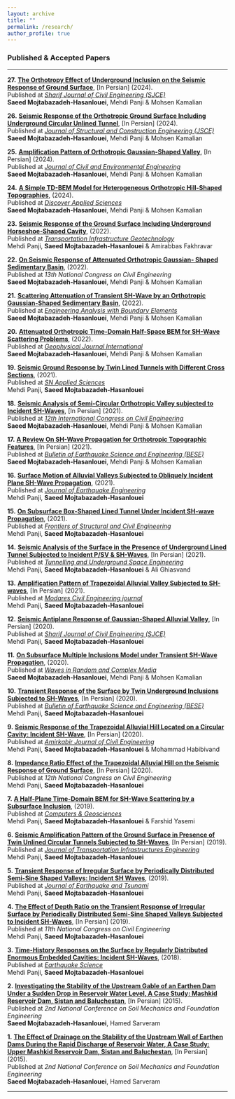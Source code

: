 ```yaml
---
layout: archive
title: ""
permalink: /research/
author_profile: true
---
```


### Published & Accepted Papers
___
**27.** **[The Orthotropy Effect of Underground Inclusion on the Seismic Response of Ground Surface](https://drive.google.com/file/d/1gZ8aF2_FtYW0XBLlXkPnH97Sx1cUNRxv/view?usp=drive_link)**, [In Persian] (2024).  
    Published at [*Sharif Journal of Civil Engineering (SJCE)*](https://sjce.journals.sharif.edu/article_23630.html?lang=en)  
    **Saeed Mojtabazadeh-Hasanlouei**, Mehdi Panji & Mohsen Kamalian

**26.** **[Seismic Response of the Orthotropic Ground Surface Including Underground Circular Unlined Tunnel](https://drive.google.com/file/d/1hZ532hBk93MWAzn8dMg24jnVr2pg0ZNg/view?usp=drive_link)**, [In Persian] (2024).  
  Published at [*Journal of Structural and Construction Engineering (JSCE)*](https://www.jsce.ir/article_199086.html?lang=en)  
  **Saeed Mojtabazadeh-Hasanlouei**, Mehdi Panji & Mohsen Kamalian


**25.** **[Amplification Pattern of Orthotropic Gaussian-Shaped Valley](https://drive.google.com/file/d/1Dhk2E0jdDNf3Q8TJwtjSakRpXobQ5PgH/view?usp=drive_link)**, [In Persian] (2024).  
  Published at [*Journal of Civil and Environmental Engineering*](https://ceej.tabrizu.ac.ir/article_18068.html?lang=en)  
  **Saeed Mojtabazadeh-Hasanlouei**, Mehdi Panji & Mohsen Kamalian

  
**24.** **[A Simple TD-BEM Model for Heterogeneous Orthotropic Hill-Shaped Topographies](https://drive.google.com/file/d/1FYyl6KDvmMgYT0u3bgsIHJdKcV00HxeK/view?usp=drive_link)**, (2024).  
  Published at [*Discover Applied Sciences*](https://link.springer.com/article/10.1007/s42452-024-05695-7)  
  **Saeed Mojtabazadeh-Hasanlouei**, Mehdi Panji & Mohsen Kamalian

  
**23.** **[Seismic Response of the Ground Surface Including Underground Horseshoe-Shaped Cavity](https://drive.google.com/file/d/1plVlQXMFo5-6z9NwAKhGZp7gca5_85Qv/view?usp=drive_link)**, (2022).  
  Published at [*Transportation Infrastructure Geotechnology*](https://link.springer.com/article/10.1007/s40515-021-00178-3)  
  Mehdi Panji, **Saeed Mojtabazadeh-Hasanlouei** & Amirabbas Fakhravar


**22.** **[On Seismic Response of Attenuated Orthotropic Gaussian- Shaped Sedimentary Basin](https://drive.google.com/file/d/1vUqp1ap5j5aaoC14DXfSq4CrZkxKmf8Y/view?usp=drive_link)**, (2022).  
  Published at *13th National Congress on Civil Engineering*  
  **Saeed Mojtabazadeh-Hasanlouei**, Mehdi Panji & Mohsen Kamalian


**21.** **[Scattering Attenuation of Transient SH-Wave by an Orthotropic Gaussian-Shaped Sedimentary Basin](https://drive.google.com/file/d/1ZjYR11kQZFHfrSNgTpXFFyhe1ASfY-Zf/view?usp=drive_link)**,  (2022).  
  Published at [*Engineering Analysis with Boundary Elements*](https://www.sciencedirect.com/science/article/abs/pii/S095579972200131X?via%3Dihub)  
  **Saeed Mojtabazadeh-Hasanlouei**, Mehdi Panji & Mohsen Kamalian


**20.** **[Attenuated Orthotropic Time-Domain Half-Space BEM for SH-Wave Scattering Problems](https://drive.google.com/file/d/1R2Y_t1OTk-sgyRe5zsbywPcZXiUPT_9u/view?usp=drive_link)**,  (2022).  
  Published at [*Geophysical Journal International*](https://academic.oup.com/gji/article/229/3/1881/6515946?login=false)  
  **Saeed Mojtabazadeh-Hasanlouei**, Mehdi Panji & Mohsen Kamalian

  
**19.** **[Seismic Ground Response by Twin Lined Tunnels with Different Cross Sections](https://drive.google.com/file/d/1BEwrAALhnmFbk-uCpbY3dy9POcFTL6t8/view?usp=drive_link)**,  (2021).  
  Published at [*SN Applied Sciences*](https://link.springer.com/article/10.1007/s42452-021-04770-7)  
  Mehdi Panji, **Saeed Mojtabazadeh-Hasanlouei**


**18.** **[Seismic Analysis of Semi-Circular Orthotropic Valley subjected to Incident SH-Waves]()**,  [In Persian] (2021).  
  Published at [*12th International Congress on Civil Engineering*](https://drive.google.com/file/d/1xDRdNjALPRq3xCbj6XY_Ht6e96gvsVJ3/view?usp=drive_link)  
  **Saeed Mojtabazadeh-Hasanlouei**, Mehdi Panji & Mohsen Kamalian


  **17.** **[A Review On SH-Wave Propagation for Orthotropic Topographic Features](https://drive.google.com/file/d/12dQq0EbY6zE5tWXujgZzU_MNKa_vuQuk/view?usp=drive_link)**,  [In Persian] (2021).  
  Published at [*Bulletin of Earthquake Science and Engineering (BESE)*](https://www.bese.ir/article_244240.html)  
  **Saeed Mojtabazadeh-Hasanlouei**, Mehdi Panji & Mohsen Kamalian


  **16.** **[Surface Motion of Alluvial Valleys Subjected to Obliquely Incident Plane SH-Wave Propagation](https://drive.google.com/file/d/1tMt756n7TdQgWxWrdTBidZ0AA_HocXxh/view?usp=drive_link)**,  (2021).  
  Published at [*Journal of Earthquake Engineering*](https://www.tandfonline.com/doi/full/10.1080/13632469.2021.1927886)  
  Mehdi Panji, **Saeed Mojtabazadeh-Hasanlouei**


  **15.** **[On Subsurface Box-Shaped Lined Tunnel Under Incident SH-wave Propagation](https://drive.google.com/file/d/1qGAaUjBN7hnJ6DqP5vwZT1ea8xkqQ1ZN/view?usp=drive_link)**,  (2021).  
  Published at [*Frontiers of Structural and Civil Engineering*](https://link.springer.com/article/10.1007/s11709-021-0740-x)  
  Mehdi Panji, **Saeed Mojtabazadeh-Hasanlouei**


  **14.** **[Seismic Analysis of the Surface in the Presence of Underground Lined Tunnel Subjected to Incident P/SV & SH-Waves](https://drive.google.com/file/d/1bfYiDmBY63XJbeHN_bbz1rbydlPGY-ML/view?usp=drive_link)**,  [In Persian] (2021).  
  Published at [*Tunnelling and Underground Space Engineering*](https://tuse.shahroodut.ac.ir/article_2106.html)  
  Mehdi Panji, **Saeed Mojtabazadeh-Hasanlouei** & Ali Ghiasvand


  **13.** **[Amplification Pattern of Trapezoidal Alluvial Valley Subjected to SH-waves](https://drive.google.com/file/d/1HhylinaSben4SdfmuBVZPT2e1gdNVIAs/view?usp=drive_link)**,  [In Persian] (2021).  
  Published at [*Modares Civil Engineering journal*](https://mcej.modares.ac.ir/browse.php?a_id=43920&slc_lang=en&sid=16&printcase=1&hbnr=1&hmb=1)  
  Mehdi Panji, **Saeed Mojtabazadeh-Hasanlouei**


  **12.** **[Seismic Antiplane Response of Gaussian-Shaped Alluvial Valley](https://drive.google.com/file/d/1XmrYA_WT88fPGrZmJ5orgKQ0HKi7Nvty/view?usp=drive_link)**,  [In Persian] (2020).  
  Published at [*Sharif Journal of Civil Engineering (SJCE)*](https://sjce.journals.sharif.edu/article_22191.html)  
  Mehdi Panji, **Saeed Mojtabazadeh-Hasanlouei**


  **11.** **[On Subsurface Multiple Inclusions Model under Transient SH-Wave Propagation](https://drive.google.com/file/d/17Pc5XXKCU5Y9dpBxLzC_NFKIeeKyGaAG/view?usp=drive_link)**,  (2020).  
  Published at [*Waves in Random and Complex Media*](https://www.tandfonline.com/doi/full/10.1080/17455030.2020.1842553)  
  **Saeed Mojtabazadeh-Hasanlouei**, Mehdi Panji & Mohsen Kamalian


  **10.** **[Transient Response of the Surface by Twin Underground Inclusions Subjected to SH-Waves](https://drive.google.com/file/d/1vzfmdQFWViJ_45XO65OEeUJrjweWJnlg/view?usp=drive_link)**,  [In Persian] (2020).  
  Published at [*Bulletin of Earthquake Science and Engineering (BESE)*](https://www.bese.ir/article_241894.html)  
  Mehdi Panji, **Saeed Mojtabazadeh-Hasanlouei**


  **9.** **[Seismic Response of the Trapezoidal Alluvial Hill Located on a Circular Cavity: Incident SH-Wave](https://drive.google.com/file/d/1QuetgIfxn6FKu86EVuoxQQ2bp-hHv_9i/view?usp=drive_link)**,  [In Persian] (2020).  
  Published at [*Amirkabir Journal of Civil Engineering*](https://ceej.aut.ac.ir/article_4775.html?lang=en)  
  Mehdi Panji, **Saeed Mojtabazadeh-Hasanlouei** & Mohammad Habibivand


  **8.** **[Impedance Ratio Effect of the Trapezoidal Alluvial Hill on the Seismic Response of Ground Surface](https://drive.google.com/file/d/1WQnch4YXaEtekl2I115Vr6xkloVNYcxT/view?usp=drive_link)**,  [In Persian] (2020).  
  Published at *12th National Congress on Civil Engineering*  
  Mehdi Panji, **Saeed Mojtabazadeh-Hasanlouei**


  **7.** **[A Half-Plane Time-Domain BEM for SH-Wave Scattering by a Subsurface Inclusion](https://drive.google.com/file/d/1bKwOTYfneImdIUuh86Eejm8cL6DZ1MZ5/view?usp=drive_link)**,  (2019).  
  Published at [*Computers & Geosciences*](https://www.sciencedirect.com/science/article/abs/pii/S0098300419302997?via%3Dihub)  
  Mehdi Panji, **Saeed Mojtabazadeh-Hasanlouei** & Farshid Yasemi


  **6.** **[Seismic Amplification Pattern of the Ground Surface in Presence of Twin Unlined Circular Tunnels Subjected to SH-Waves](https://drive.google.com/file/d/1AyQQMtkNy_cftPSbfDCVynkahqEiBjcs/view?usp=drive_link)**,  [In Persian] (2019).  
  Published at [*Journal of Transportation Infrastructures Engineering*](https://jtie.semnan.ac.ir/article_3994.html?lang=en)  
  Mehdi Panji, **Saeed Mojtabazadeh-Hasanlouei**


  **5.** **[Transient Response of Irregular Surface by Periodically Distributed Semi-Sine Shaped Valleys: Incident SH Waves](https://drive.google.com/file/d/1pJ7mJ6sQzZxAXbWdD98gxYGmnh52xuEX/view?usp=drive_link)**,  (2019).  
  Published at [*Journal of Earthquake and Tsunami*](https://www.worldscientific.com/doi/10.1142/S1793431120500050)  
  Mehdi Panji, **Saeed Mojtabazadeh-Hasanlouei**


  **4.** **[The Effect of Depth Ratio on the Transient Response of Irregular Surface by Periodically Distributed Semi-Sine Shaped Valleys Subjected to Incident SH-Waves](https://drive.google.com/file/d/1JEOWe8YGfqP9p4vx_jpQkGOyLwkBce0U/view?usp=drive_link)**,  [In Persian] (2019).  
  Published at *11th National Congress on Civil Engineering*   
  Mehdi Panji, **Saeed Mojtabazadeh-Hasanlouei**


  **3.** **[Time-History Responses on the Surface by Regularly Distributed Enormous Embedded Cavities: Incident SH-Waves](https://drive.google.com/file/d/1Lg6jPmzUWqgbhG9xopzvp6CFQHem3aXe/view?usp=drive_link)**,  (2018).  
  Published at [*Earthquake Science*](https://www.equsci.org.cn/article/doi/10.29382/eqs-2018-0137-3?pageType=en)  
  Mehdi Panji, **Saeed Mojtabazadeh-Hasanlouei**


  **2.** **[Investigating the Stability of the Upstream Gable of an Earthen Dam Under a Sudden Drop in Reservoir Water Level, A Case Study: Mashkid Reservoir Dam, Sistan and Baluchestan](https://drive.google.com/file/d/1E61GBRwMwh0APpuqRnQ8Vj2Sch5UJxr7/view?usp=drive_link)**,  [In Persian] (2015).  
  Published at *2nd National Conference on Soil Mechanics and Foundation Engineering*   
  **Saeed Mojtabazadeh-Hasanlouei**, Hamed Sarveram


  **1.** **[The Effect of Drainage on the Stability of the Upstream Wall of Earthen Dams During the Rapid Discharge of Reservoir Water, A Case Study: Upper Mashkid Reservoir Dam, Sistan and Baluchestan](https://drive.google.com/file/d/1G9UsGLQevpARt23DOe74mnsnh2TqkVp1/view?usp=drive_link)**,  [In Persian] (2015).  
  Published at *2nd National Conference on Soil Mechanics and Foundation Engineering*   
  **Saeed Mojtabazadeh-Hasanlouei**, Hamed Sarveram    


  ___
